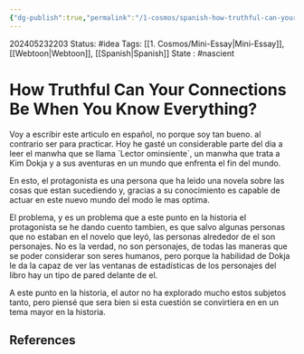```yaml
---
{"dg-publish":true,"permalink":"/1-cosmos/spanish-how-truthful-can-your-connections-be-when-you-know-everything/"}
---
```


202405232203
Status: #idea
Tags: [[1. Cosmos/Mini-Essay\|Mini-Essay]], [[Webtoon\|Webtoon]], [[Spanish\|Spanish]]
State : #nascient
# How Truthful Can Your Connections Be When You Know Everything?
Voy a escribir este articulo en español, no porque soy tan bueno. al contrario ser para practicar. Hoy he gasté un considerable parte del dia a leer el manwha que se llama ´Lector ominsiente´, un manwha que trata a Kim Dokja y a sus aventuras en un mundo que enfrenta el fin del mundo.

En esto, el protagonista es una persona que ha leìdo una novela sobre las cosas que estan sucediendo y, gracias a su conocimiento es capable de actuar en este nuevo mundo del modo le mas optima.

El problema, y es un problema que a este punto en la historia el protagonista se he dando cuento tambien, es que salvo algunas personas que no estaban en el novelo que leyó, las personas alrededor de el son personajes. No es la verdad, no son personajes, de todas las maneras que se poder considerar son seres humanos, pero porque la habilidad de Dokja le da la capaz de ver las ventanas de estadísticas de los personajes del libro hay un tipo de pared delante de el. 

A este punto en la historia, el autor no ha explorado mucho estos subjetos tanto, pero piensé que sera bien si esta cuestión se convirtiera en en un tema mayor en la historia.

## References
